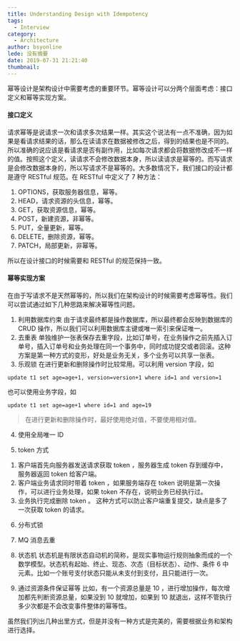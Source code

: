 ```yaml
---
title: Understanding Design with Idempotency
tags:
  - Interview
category:
  - Architecture
author: bsyonline
lede: 没有摘要
date: 2019-07-31 21:21:40
thumbnail:
---
```




幂等设计是架构设计中需要考虑的重要环节。幂等设计可以分两个层面考虑：接口定义和幂等实现方案。

#### 接口定义

请求幂等是说请求一次和请求多次结果一样。其实这个说法有一点不准确，因为如果是看请求结果的话，那么在读请求在数据被修改之后，得到的结果也是不同的。所以准确的说应该是看请求是否有副作用，比如每次请求都会将数据修改成不一样的值。按照这个定义，读请求不会修改数据本身，所以读请求是幂等的。而写请求是会修改数据本身的，所以写请求不是幂等的。大多数情况下，我们接口的设计都是遵守 RESTful 规范。在 RESTful 中定义了 7 种方法：
1. OPTIONS，获取服务器信息，幂等。
2. HEAD，请求资源的头信息，幂等。
3. GET，获取资源信息，幂等。
4. POST，新建资源，非幂等。
5. PUT，全量更新，幂等。
6. DELETE，删除资源，幂等。
7. PATCH，局部更新，非幂等。

所以在设计接口的时候需要和 RESTful 的规范保持一致。

#### 幂等实现方案

在由于写请求不是天然幂等的，所以我们在架构设计的时候需要考虑幂等性。我们可以尝试通过如下几种思路来解决幂等性问题。
1. 利用数据库约束
由于请求最终都是操作数据库，所以最终都会反映到数据库的 CRUD 操作，所以我们可以利用数据库主键或唯一索引来保证唯一。
2. 去重表
单独维护一张表保存去重字段，比如订单号，在业务操作之前先插入订单号，插入订单号和业务处理在同一个事务中，同时成功提交或者回滚。这种方案是第一种方式的变形，好处是业务无关，多个业务可以共享一张表。
3. 乐观锁
在进行更新和删除操作时比较常用。可以利用 version 字段，如
```
update t1 set age=age+1, version=version+1 where id=1 and version=1
```
也可以使用业务字段，如
```
update t1 set age=age+1 where id=1 and age=19
```
>在进行更新和删除操作时，最好使用绝对值，不要使用相对值。
4. 使用全局唯一 ID

5. token 方式
1) 客户端首先向服务器发送请求获取 token ，服务器生成 token 存到缓存中，服务器返回 token 给客户端。
2) 客户端业务请求同时带着 token ，如果服务端存在 token 说明是第一次操作，可以进行业务处理，如果 token 不存在，说明业务已经执行过。
3) 业务执行完成删除 token 。
这种方式可以防止客户端重复提交，缺点是多了一次获取 token 的请求。
  
6. 分布式锁

7. MQ 消息去重

8. 状态机
状态机是有限状态自动机的简称，是现实事物运行规则抽象而成的一个数学模型。状态机有起始、终止、现态、次态（目标状态）、动作、条件 6 中元素。比如一个账号支付状态只能从未支付到支付，且只能进行一次。
9. 通过资源条件保证幂等
比如，有一个资源总量是 10 ，进行增加操作，每次增加都先判断资源总量，如果没到 10 就增加，如果到 10 就退出，这样不管执行多少次都是不会改变事件整体的幂等性。

虽然我们列出几种出里方式，但是并没有一种方式是完美的，需要根据业务和架构进行选择。

